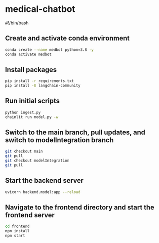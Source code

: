 # medical-chatbot

#!/bin/bash

## Create and activate conda environment
```bash
conda create --name medbot python=3.8 -y
conda activate medbot
```
## Install packages
```bash
pip install -r requirements.txt
pip install -U langchain-community
```

## Run initial scripts
```bash
python ingest.py
chainlit run model.py -w
```

## Switch to the main branch, pull updates, and switch to modelIntegration branch
```bash
git checkout main
git pull
git checkout modelIntegration
git pull
```

## Start the backend server
```bash
uvicorn backend.model:app --reload 
```

## Navigate to the frontend directory and start the frontend server
```bash
cd frontend
npm install
npm start
```
